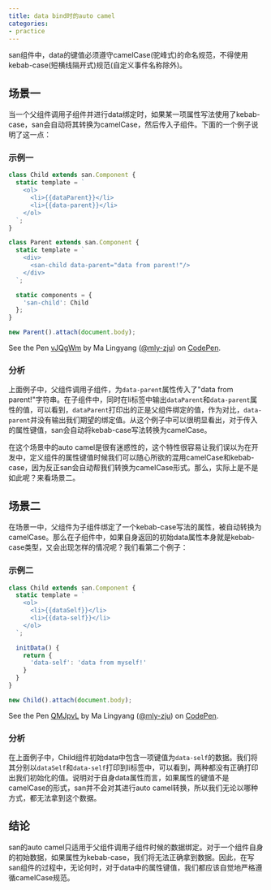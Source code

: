 ```yaml
---
title: data bind时的auto camel
categories:
- practice
---
```


san组件中，data的键值必须遵守camelCase(驼峰式)的命名规范，不得使用kebab-case(短横线隔开式)规范(自定义事件名称除外)。

## 场景一

当一个父组件调用子组件并进行data绑定时，如果某一项属性写法使用了kebab-case，san会自动将其转换为camelCase，然后传入子组件。下面的一个例子说明了这一点：

### 示例一

```javascript
class Child extends san.Component {
  static template = `
    <ol>
      <li>{{dataParent}}</li>
      <li>{{data-parent}}</li> 
    </ol>
  `;
}

class Parent extends san.Component {
  static template = `
    <div>
      <san-child data-parent="data from parent!"/>
    </div>
  `;

  static components = {
    'san-child': Child
  };
}

new Parent().attach(document.body);
```

<p data-height="265" data-theme-id="0" data-slug-hash="vJQgWm" data-default-tab="result" data-user="mly-zju" data-embed-version="2" data-pen-title="vJQgWm" class="codepen">See the Pen <a href="https://codepen.io/mly-zju/pen/vJQgWm/">vJQgWm</a> by Ma Lingyang (<a href="https://codepen.io/mly-zju">@mly-zju</a>) on <a href="https://codepen.io">CodePen</a>.</p>
<script async src="https://production-assets.codepen.io/assets/embed/ei.js"></script>

### 分析

上面例子中，父组件调用子组件，为`data-parent`属性传入了"data from parent!"字符串。在子组件中，同时在li标签中输出`dataParent`和`data-parent`属性的值，可以看到，`dataParent`打印出的正是父组件绑定的值，作为对比，`data-parent`并没有输出我们期望的绑定值。从这个例子中可以很明显看出，对于传入的属性键值，san会自动将kebab-case写法转换为camelCase。

在这个场景中的auto camel是很有迷惑性的，这个特性很容易让我们误以为在开发中，定义组件的属性键值时候我们可以随心所欲的混用camelCase和kebab-case，因为反正san会自动帮我们转换为camelCase形式。那么，实际上是不是如此呢？来看场景二。

##  场景二

在场景一中，父组件为子组件绑定了一个kebab-case写法的属性，被自动转换为camelCase。那么在子组件中，如果自身返回的初始data属性本身就是kebab-case类型，又会出现怎样的情况呢？我们看第二个例子：

### 示例二

```javascript
class Child extends san.Component {
  static template = `
    <ol>
      <li>{{dataSelf}}</li>
      <li>{{data-self}}</li> 
    </ol>
  `;

  initData() {
    return {
      'data-self': 'data from myself!'
    }
  }
}

new Child().attach(document.body);
```

<p data-height="265" data-theme-id="0" data-slug-hash="QMJpvL" data-default-tab="result" data-user="mly-zju" data-embed-version="2" data-pen-title="QMJpvL" class="codepen">See the Pen <a href="https://codepen.io/mly-zju/pen/QMJpvL/">QMJpvL</a> by Ma Lingyang (<a href="https://codepen.io/mly-zju">@mly-zju</a>) on <a href="https://codepen.io">CodePen</a>.</p>
<script async src="https://production-assets.codepen.io/assets/embed/ei.js"></script>

### 分析

在上面例子中，Child组件初始data中包含一项键值为`data-self`的数据。我们将其分别以`dataSelf`和`data-self`打印到li标签中，可以看到，两种都没有正确打印出我们初始化的值。说明对于自身data属性而言，如果属性的键值不是camelCase的形式，san并不会对其进行auto camel转换，所以我们无论以哪种方式，都无法拿到这个数据。

##  结论

san的auto camel只适用于父组件调用子组件时候的数据绑定。对于一个组件自身的初始数据，如果属性为kebab-case，我们将无法正确拿到数据。因此，在写san组件的过程中，无论何时，对于data中的属性键值，我们都应该自觉地严格遵循camelCase规范。